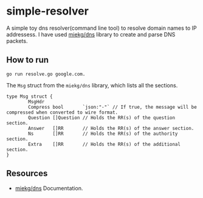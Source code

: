 # simple-resolver

A simple toy dns resolver(command line tool) to resolve domain names to IP addressess. I have used [miekg/dns](https://github.com/miekg/dns) library to create and parse DNS packets.

## How to run

```
go run resolve.go google.com.
```

The `Msg` struct from the `miekg/dns` library, which lists all the sections.
```
type Msg struct {
        MsgHdr
        Compress bool       `json:"-"` // If true, the message will be compressed when converted to wire format.
        Question []Question // Holds the RR(s) of the question section.
        Answer   []RR       // Holds the RR(s) of the answer section.
        Ns       []RR       // Holds the RR(s) of the authority section.
        Extra    []RR       // Holds the RR(s) of the additional section.
}
```

## Resources
- [miekg/dns](https://pkg.go.dev/github.com/miekg/dns@v1.1.47) Documentation.
